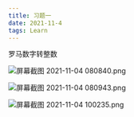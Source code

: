 ```yaml
---
title: 习题一
date: 2021-11-4
tags: Learn
---
```

罗马数字转整数

![屏幕截图 2021-11-04 080840.png](https://i.loli.net/2021/11/04/sjhUbH96dmJTCZD.png)


![屏幕截图 2021-11-04 080943.png](https://i.loli.net/2021/11/04/MRqphiHw2JGsn46.png)


![屏幕截图 2021-11-04 100235.png](https://i.loli.net/2021/11/04/bVpAfKeQHy6Shuv.png)


